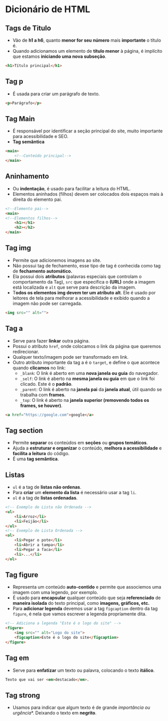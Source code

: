 # Dicionário de HTML

## Tags de Titulo
- Vão de **h1 a h6**, quanto **menor for seu número** mais **importante** o título é.
- Quando adicionamos um elemento de **título menor** à página, é implícito que estamos **iniciando uma nova subseção**.
```html
<h1>Título principal</h1>
```

## Tag p
- É usada para criar um parágrafo de texto.
```html
<p>Parágrafo</p>
```

## Tag Main
- É responsável por identificar a seção principal do site, muito importante para acessibilidade e SEO.
- **Tag semântica**
```HTML
<main>
    <!--Conteúdo principal-->
</main>
```

## Aninhamento
- Ou **indentação**, é usado para facilitar a leitura do HTML.
- Elementos aninhados (filhos) devem ser colocados dois espaços mais à direita do elemento pai.
```HTML
<!--Elemento pai-->
<main> 
<!--Elementos filhos-->
    <h1></h1>
    <h2></h2>
</main>
```

## Tag img
- Permite que adicionemos imagens ao site.
- Não possui tag de fechamento, esse tipo de tag é conhecida como tag de **fechamento automático.**
- Ela possui dois **atributos** (palavras especiais que controlam o comportamento da Tag), `src` que especifica o **(URL)** onde a imagem está localizada e `alt` que serve para descrição da imagem.
- T**odos os elementos img devem ter um atributo alt**. Ele é usado por leitores de tela para melhorar a acessibilidade e exibido quando a imagem não pode ser carregada.
```HTML
<img src="" alt="">
```

## Tag a
- Serve para fazer **linkar** outra página.
- Possui o atributo `href`, onde colocamos o link da página que queremos redirecionar.
- Qualquer texto/imagem pode ser transformado em link.
- Outro atributo importante da tag a é o `target`, e define o que acontece quando **clicamos** no link:
  - `_blank`: O link é aberto em uma **nova janela ou guia** do navegador.
  - `_self`: O link é aberto na **mesma janela ou guia** em que o link foi clicado. Este é o **padrão**.
  - `_parent`: O link é aberto na **janela pai** da **janela atual**, útil quando se trabalha com **frames**.
  - `_top`: O link é aberto na **janela superior (removendo todos os frames, se houver)**.
```HTML
<a href="https://google.com">google</a>
```

## Tag section
- Permite **separar** os conteúdos em **seções** ou **grupos temáticos**.
- Ajuda a **estruturar e organizar** o conteúdo, **melhora a acessibilidade** e **facilita a leitura** do código.
- É uma **tag semântica**.

## Listas
- `ul` é a tag de **listas não ordenas**.
- Para **criar** um **elemento da lista** é necessário usar a tag `li`.
- `ol` é a tag de **listas ordenadas**.
```html
<!-- Exemplo de Lista não Ordenada -->
<ul>
    <li>Arroz</li>
    <li>Feijão</li>
</ul>
<!-- Exemplo de Lista Ordenada -->
<ol>
    <li>Pegar o pote</li>
    <li>Abrir a tampa</li>
    <li>Pegar a faca</li>
    <li>...</li>
</ol>
```

## Tag figure
- Representa um conteúdo **auto-contido** e permite que associemos uma imagem com uma legendo, por exemplo.
- É usado para **encapsular** qualquer conteúdo que seja **referenciado** de **maneira isolada** do texto principal, como **imagens, gráficos, etc.**
- Para **adicionar legenda** devemos usar a tag `figcaption` dentro da tag `figure`, é nela que vamos escrever a legenda propríamente dita.
```html
<!-- Adiciona a legenda "Este é o logo do site" -->
<figure>
    <img src="" alt="Logo do site">
    <figcaption>Este é o logo do site</figcaption>
</figure>
```

## Tag em
- Serve para **enfatizar** um texto ou palavra, colocando o texto **itálico**.
```html
Texto que vai ser <em>destacado</em>.
```

## Tag strong
- Usamos para indicar que algum texto é de grande *importância ou urgência**. Deixando o texto em **negrito**.
